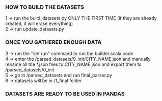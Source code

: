 ### HOW TO BUILD THE DATASETS ###
1 -> run the build_datasets.py ONLY THE FIRST TIME (if they are already created, it will erase everything)  
2 -> run update_datasets.py  

### ONCE YOU GATHERED ENOUGH DATA ###
3 -> run the "sbt run" command to run the builder.scala code  
4 -> enter the /parsed_datasets/0_init/CITY_NAME.json and manually rename all the *.json files to CITY_NAME.json and export them to /parsed_datasets/0_init  
5 -> go in /parsed_datasets and run final_parser.py  
6 -> datasets will be in /1_final folder  

### DATASETS ARE READY TO BE USED IN PANDAS ###  
